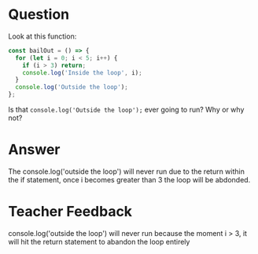 # Question
Look at this function:

```js
const bailOut = () => {
  for (let i = 0; i < 5; i++) {
    if (i > 3) return;
    console.log('Inside the loop', i);
  }
  console.log('Outside the loop');
};
```

Is that `console.log('Outside the loop');` ever going to run? Why or why not?

# Answer
The console.log('outside the loop') will never run due to the return within the if statement, once i becomes greater than 3 the loop will be abdonded. 

# Teacher Feedback
console.log('outside the loop') will never run because the moment i > 3, it will hit the return statement to abandon the loop entirely
